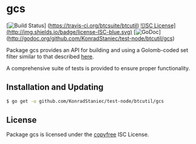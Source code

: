 gcs
==========

[![Build Status](http://img.shields.io/travis/btcsuite/btcutil.svg)]
(https://travis-ci.org/btcsuite/btcutil) [![ISC License]
(http://img.shields.io/badge/license-ISC-blue.svg)](http://copyfree.org)
[![GoDoc](https://godoc.org/github.com/KonradStaniec/test-node/btcutil/gcs?status.png)]
(http://godoc.org/github.com/KonradStaniec/test-node/btcutil/gcs)

Package gcs provides an API for building and using a Golomb-coded set filter
similar to that described [here](http://giovanni.bajo.it/post/47119962313/golomb-coded-sets-smaller-than-bloom-filters).

A comprehensive suite of tests is provided to ensure proper functionality.

## Installation and Updating

```bash
$ go get -u github.com/KonradStaniec/test-node/btcutil/gcs
```

## License

Package gcs is licensed under the [copyfree](http://copyfree.org) ISC
License.
